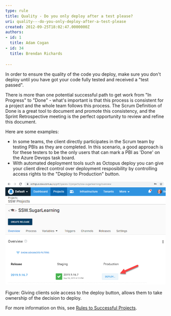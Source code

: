 ```yaml
---
type: rule
title: Quality - Do you only deploy after a test please?
uri: quality---do-you-only-deploy-after-a-test-please
created: 2012-09-25T18:02:47.0000000Z
authors:
- id: 1
  title: Adam Cogan
- id: 34
  title: Brendan Richards

---
```


 
In order to ensure the quality​ of the code you deploy, make sure you don't deploy                     until you have got your code fully tested and received a "test passed".

There is more than one potential successful path to get work from "In Progress" to "Done" - what's important is that this process is consistent for a project and the whole team follows this process.
The Scrum Definition of Done is a great tool to document and promote this consistency, and the Sprint Retrospective meeting is the perfect opportunity to review and refine this document.

Here are some examples:

- In some teams, the client directly participates in the Scrum team by testing PBIs as they are completed. In this scenario, a good approach is for these testers to be the only users that can mark a PBI as 'Done' on the Azure Devops task board.
- With automated deployment tools such as Octopus deploy you can give your client direct control over deployment resposibility by controlling access rights to the "Deploy to Production" button.





![OctopusDeploy.png](OctopusDeploy.png)

Figure: Giving clients sole access to the deploy button, allows them to take ownership of the decision to deploy. 


 
For more information on this, see [Rules to Successful Projects](/_layouts/15/FIXUPREDIRECT.ASPX?WebId=3dfc0e07-e23a-4cbb-aac2-e778b71166a2&TermSetId=07da3ddf-0924-4cd2-a6d4-a4809ae20160&TermId=b9ec5dbc-7379-47ea-9cc2-59bd3769cd18).                 ​

